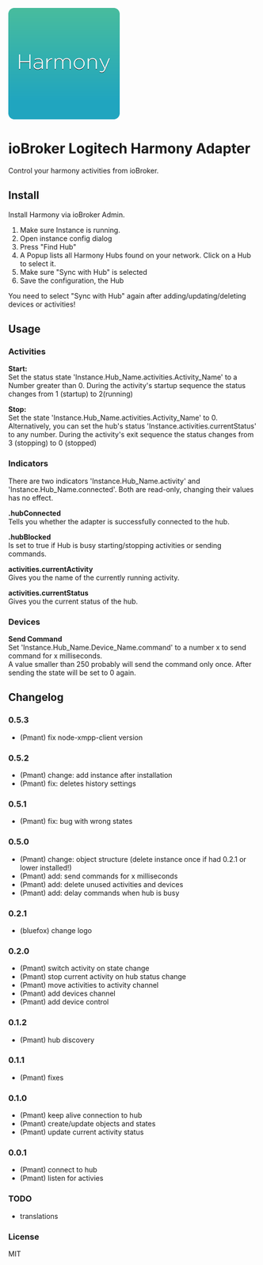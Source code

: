 ![Logo](admin/harmony.png)
# ioBroker Logitech Harmony Adapter

Control your harmony activities from ioBroker.

## Install
Install Harmony via ioBroker Admin.

1. Make sure Instance is running.
2. Open instance config dialog
3. Press "Find Hub"
4. A Popup lists all Harmony Hubs found on your network. Click on a Hub to select it.
5. Make sure "Sync with Hub" is selected 
5. Save the configuration, the Hub

You need to select "Sync with Hub" again after adding/updating/deleting devices or activities!

## Usage

### Activities
**Start:**  
Set the status state 'Instance.Hub_Name.activities.Activity_Name' to a Number greater than 0.
During the activity's startup sequence the status changes from 1 (startup) to 2(running)

**Stop:**  
Set the state 'Instance.Hub_Name.activities.Activity_Name' to 0.
Alternatively, you can set the hub's status 'Instance.activities.currentStatus' to any number.
During the activity's exit sequence the status changes from 3 (stopping) to 0 (stopped)

### Indicators
There are two indicators 'Instance.Hub_Name.activity' and 'Instance.Hub_Name.connected'. Both are read-only, changing their values has no effect.

**.hubConnected**  
Tells you whether the adapter is successfully connected to the hub.
 
**.hubBlocked**  
Is set to true if Hub is busy starting/stopping activities or sending commands.
 
**activities.currentActivity**  
Gives you the name of the currently running activity.

**activities.currentStatus**  
Gives you the current status of the hub.

### Devices
**Send Command**  
Set 'Instance.Hub_Name.Device_Name.command' to a number x to send command for x milliseconds.  
A value smaller than 250 probably will send the command only once.
After sending the state will be set to 0 again.

## Changelog

### 0.5.3
* (Pmant) fix node-xmpp-client version

### 0.5.2
* (Pmant) change: add instance after installation
* (Pmant) fix: deletes history settings

### 0.5.1
* (Pmant) fix: bug with wrong states

### 0.5.0
* (Pmant) change: object structure (delete instance once if had 0.2.1 or lower installed!)
* (Pmant) add: send commands for x milliseconds
* (Pmant) add: delete unused activities and devices
* (Pmant) add: delay commands when hub is busy

### 0.2.1
* (bluefox) change logo

### 0.2.0
* (Pmant) switch activity on state change
* (Pmant) stop current activity on hub status change
* (Pmant) move activities to activity channel
* (Pmant) add devices channel
* (Pmant) add device control

### 0.1.2
* (Pmant) hub discovery

### 0.1.1
* (Pmant) fixes

### 0.1.0
* (Pmant) keep alive connection to hub
* (Pmant) create/update objects and states
* (Pmant) update current activity status

### 0.0.1
* (Pmant) connect to hub
* (Pmant) listen for activies


### TODO
* translations

### License
MIT



